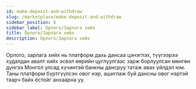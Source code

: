 ```yaml
---
id: make-deposit-and-withdraw
slug: /marketplace/make-deposit-and-withdraw
sidebar_position: 6
sidebar_label: Орлого/Зарлага хийх
title: Орлого/Зарлага хийх
description: Орлого/Зарлага хийх
---
```


Орлого, зарлага хийх нь платформ дахь дансаа цэнэглэх, түүгээрээ худалдан авалт хийх эсвэл өөрийн цуглуулгаас зарж борлуулсан мөнгөн дүнгээ Монгол улсад хүчинтэй банкны дансруу татаж авах үйлдэл юм. Таны платформ бүртгүүлсэн овог нэр, ашиглаж буй дансны овог нэртэй таарч байх ёстойг анхаарна уу.